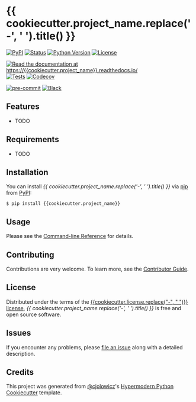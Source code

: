 # {{ cookiecutter.project_name.replace('-', ' ').title() }}

[![PyPI](https://img.shields.io/pypi/v/{{cookiecutter.project_name}}.svg)][pypi status]
[![Status](https://img.shields.io/pypi/status/{{cookiecutter.project_name}}.svg)][pypi status]
[![Python Version](https://img.shields.io/pypi/pyversions/{{cookiecutter.project_name}})][pypi status]
[![License](https://img.shields.io/pypi/l/{{cookiecutter.project_name}})][license]

[![Read the documentation at https://{{cookiecutter.project_name}}.readthedocs.io/](https://img.shields.io/readthedocs/{{cookiecutter.project_name}}/latest.svg?label=Read%20the%20Docs)][read the docs]
[![Tests](https://github.com/{{cookiecutter.github_user}}/{{cookiecutter.project_name}}/workflows/Tests/badge.svg)][tests]
[![Codecov](https://codecov.io/gh/{{cookiecutter.github_user}}/{{cookiecutter.project_name}}/branch/main/graph/badge.svg)][codecov]

[![pre-commit](https://img.shields.io/badge/pre--commit-enabled-brightgreen?logo=pre-commit&logoColor=white)][pre-commit]
[![Black](https://img.shields.io/badge/code%20style-black-000000.svg)][black]

[pypi status]: https://pypi.org/project/{{cookiecutter.project_name}}/
[read the docs]: https://{{cookiecutter.project_name}}.readthedocs.io/
[tests]: https://github.com/{{cookiecutter.github_user}}/{{cookiecutter.project_name}}/actions?workflow=Tests
[codecov]: https://app.codecov.io/gh/{{cookiecutter.github_user}}/{{cookiecutter.project_name}}
[pre-commit]: https://github.com/pre-commit/pre-commit
[black]: https://github.com/psf/black

## Features

- TODO

## Requirements

- TODO

## Installation

You can install _{{ cookiecutter.project_name.replace('-', ' ').title() }}_ via [pip] from [PyPI]:

```console
$ pip install {{cookiecutter.project_name}}
```

## Usage

Please see the [Command-line Reference] for details.

## Contributing

Contributions are very welcome.
To learn more, see the [Contributor Guide].

## License

Distributed under the terms of the [{{cookiecutter.license.replace("-", " ")}} license][license],
_{{ cookiecutter.project_name.replace('-', ' ').title() }}_ is free and open source software.

## Issues

If you encounter any problems,
please [file an issue] along with a detailed description.

## Credits

This project was generated from [@cjolowicz]'s [Hypermodern Python Cookiecutter] template.

[@cjolowicz]: https://github.com/cjolowicz
[pypi]: https://pypi.org/
[hypermodern python cookiecutter]: https://github.com/cjolowicz/cookiecutter-hypermodern-python
[file an issue]: https://github.com/{{cookiecutter.github_user}}/{{cookiecutter.project_name}}/issues
[pip]: https://pip.pypa.io/

<!-- github-only -->

[license]: https://github.com/{{cookiecutter.github_user}}/{{cookiecutter.project_name}}/blob/main/LICENSE
[contributor guide]: https://github.com/{{cookiecutter.github_user}}/{{cookiecutter.project_name}}/blob/main/CONTRIBUTING.md
[command-line reference]: https://{{cookiecutter.project_name}}.readthedocs.io/en/latest/usage.html
